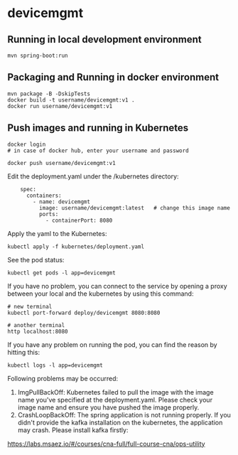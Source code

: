 # devicemgmt

## Running in local development environment

```
mvn spring-boot:run
```

## Packaging and Running in docker environment

```
mvn package -B -DskipTests
docker build -t username/devicemgmt:v1 .
docker run username/devicemgmt:v1
```

## Push images and running in Kubernetes

```
docker login 
# in case of docker hub, enter your username and password

docker push username/devicemgmt:v1
```

Edit the deployment.yaml under the /kubernetes directory:
```
    spec:
      containers:
        - name: devicemgmt
          image: username/devicemgmt:latest   # change this image name
          ports:
            - containerPort: 8080

```

Apply the yaml to the Kubernetes:
```
kubectl apply -f kubernetes/deployment.yaml
```

See the pod status:
```
kubectl get pods -l app=devicemgmt
```

If you have no problem, you can connect to the service by opening a proxy between your local and the kubernetes by using this command:
```
# new terminal
kubectl port-forward deploy/devicemgmt 8080:8080

# another terminal
http localhost:8080
```

If you have any problem on running the pod, you can find the reason by hitting this:
```
kubectl logs -l app=devicemgmt
```

Following problems may be occurred:

1. ImgPullBackOff:  Kubernetes failed to pull the image with the image name you've specified at the deployment.yaml. Please check your image name and ensure you have pushed the image properly.
1. CrashLoopBackOff: The spring application is not running properly. If you didn't provide the kafka installation on the kubernetes, the application may crash. Please install kafka firstly:

https://labs.msaez.io/#/courses/cna-full/full-course-cna/ops-utility

